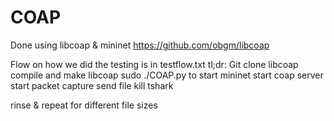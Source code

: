 # COAP

Done using libcoap & mininet
https://github.com/obgm/libcoap

Flow on how we did the testing is in testflow.txt
tl;dr: 
Git clone libcoap
compile and make libcoap
sudo ./COAP.py to start mininet
start coap server
start packet capture
send file
kill tshark

rinse & repeat for different file sizes

